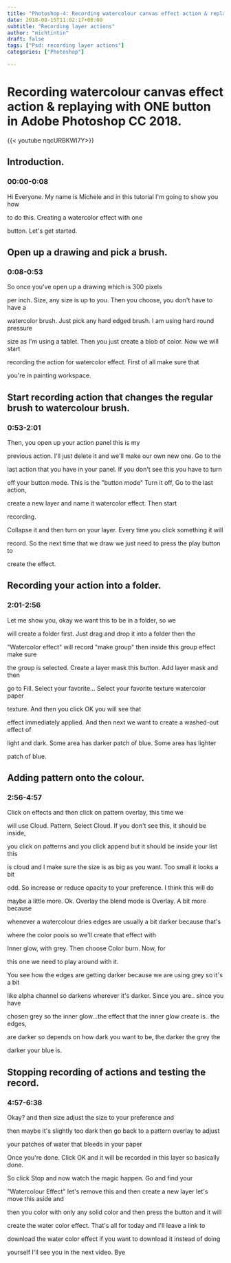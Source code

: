 ```yaml
---
title: "Photoshop-4: Recording watercolour canvas effect action & replaying with ONE button in Adobe Photoshop CC 2018"
date: 2018-08-15T11:02:17+08:00
subtitle: "Recording layer actions"
author: "michtintin"
draft: false
tags: ["Psd: recording layer actions"]
categories: ["Photoshop"]

---
```


# Recording watercolour canvas effect action & replaying with ONE button in Adobe Photoshop CC 2018.

{{< youtube nqcURBKWI7Y>}}

## Introduction.
### 00:00-0:08

Hi Everyone. My name is Michele and in
this tutorial I'm going to show you how

to do this.
Creating a watercolor effect with one

button. Let's get started.

## Open up a drawing and pick a brush.
### 0:08-0:53
So once you've
open up a drawing which is 300 pixels

per inch. Size, any size is up to you. Then
you choose, you don't have to have a

watercolor brush. Just pick any hard edged
brush. I am using hard round pressure

size as I'm using a tablet. Then you just
create a blob of color. Now we will start

recording the action for watercolor
effect. First of all make sure that

you're in painting workspace.

## Start recording action that changes the regular brush to watercolour brush.
### 0:53-2:01

Then,
you open up your action panel this is my

previous action. I'll just delete it and
we'll make our own new one. Go to the

last action that you have in your panel.
If you don't see this you have to turn

off your button mode. This is the "button
mode" Turn it off, Go to the last action,

create a new layer and name it
watercolor effect. Then start

recording.

Collapse it and then turn on your layer.
Every time you click something it will

record. So the next time that we draw we
just need to press the play button to

create the effect.

## Recording your action into a folder.
### 2:01-2:56

Let me show you, okay
we want this to be in a folder, so we

will create a folder first. Just drag and
drop it into a folder then the

"Watercolor effect" will record "make group"
then inside this group effect make sure

the group is selected. Create a layer
mask this button. Add layer mask and then

go to Fill. Select your favorite... Select
your favorite texture watercolor paper

texture.
And then you click OK you will see that

effect immediately applied. And then next
we want to create a washed-out effect of

light and dark. Some area has darker
patch of blue. Some area has lighter

patch of blue.

## Adding pattern onto the colour.
### 2:56-4:57

 Click on effects and then
click on pattern overlay, this time we

will use Cloud. Pattern, Select Cloud. If
you don't see this, it should be inside,

you click on patterns and you click append but it should be inside your list this

is cloud and I make sure the size is as
big as you want. Too small it looks a bit

odd. So increase or reduce opacity to
your preference. I think this will do

maybe a little more. Ok. Overlay the blend
mode is Overlay. A bit more because

whenever a watercolour dries edges are
usually a bit darker because that's

where the color pools
so we'll create that effect with

Inner glow, with grey. Then choose Color burn. Now, for

this one we need to play around with it.

You see how the edges are getting darker
because we are using grey so it's a bit

like alpha channel so darkens wherever
it's darker. Since you are.. since you have

chosen grey so the inner glow...the effect
that the inner glow create is.. the edges,

are darker so depends on how dark you
want to be, the darker the grey the

darker your blue is.

## Stopping recording of actions and testing the record.
### 4:57-6:38

Okay? and then size
adjust the size to your preference and

then maybe it's slightly too dark then
go back to a pattern overlay to adjust

your patches of water that bleeds in
your paper

Once you're done. Click OK and it will be
recorded in this layer so basically done.

So click Stop and now watch the magic
happen. Go and find your

"Watercolour Effect" let's remove this and then create
a new layer let's move this aside and

then you color with only any solid color
and then press the button and it will

create the water color effect. That's all
for today and I'll leave a link to

download the water color effect if you
want to download it instead of doing

yourself I'll see you in the next video.
Bye
